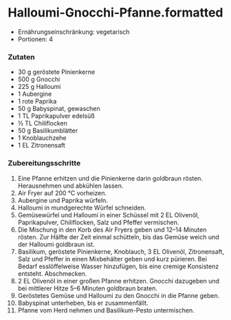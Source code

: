 # Halloumi-Gnocchi‑Pfanne.formatted

- Ernährungseinschränkung: vegetarisch
- Portionen: 4

### Zutaten

- 30 g geröstete Pinienkerne
- 500 g Gnocchi
- 225 g Halloumi
- 1 Aubergine
- 1 rote Paprika
- 50 g Babyspinat, gewaschen
- 1 TL Paprikapulver edelsüß
- ½ TL Chiliflocken
- 50 g Basilikumblätter
- 1 Knoblauchzehe
- 1 EL Zitronensaft

### Zubereitungsschritte

1. Eine Pfanne erhitzen und die Pinienkerne darin goldbraun rösten. Herausnehmen und abkühlen lassen.
2. Air Fryer auf 200 °C vorheizen.
3. Aubergine und Paprika würfeln.
4. Halloumi in mundgerechte Würfel schneiden.
5. Gemüsewürfel und Halloumi in einer Schüssel mit 2 EL Olivenöl, Paprikapulver, Chiliflocken, Salz und Pfeffer vermischen.
6. Die Mischung in den Korb des Air Fryers geben und 12–14 Minuten rösten. Zur Hälfte der Zeit einmal schütteln, bis das Gemüse weich und der Halloumi goldbraun ist.
7. Basilikum, geröstete Pinienkerne, Knoblauch, 3 EL Olivenöl, Zitronensaft, Salz und Pfeffer in einen Mixbehälter geben und kurz pürieren. Bei Bedarf esslöffelweise Wasser hinzufügen, bis eine cremige Konsistenz entsteht. Abschmecken.
8. 2 EL Olivenöl in einer großen Pfanne erhitzen. Gnocchi dazugeben und bei mittlerer Hitze 5–6 Minuten goldbraun braten.
9. Geröstetes Gemüse und Halloumi zu den Gnocchi in die Pfanne geben.
10. Babyspinat unterheben, bis er zusammenfällt.
11. Pfanne vom Herd nehmen und Basilikum-Pesto untermischen.